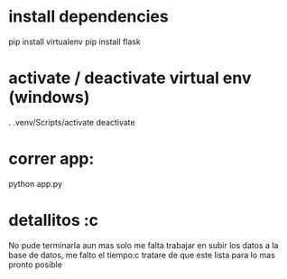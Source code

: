 # install dependencies
  pip install virtualenv
  pip install flask

# activate / deactivate virtual env (windows)
  . .venv/Scripts/activate
  deactivate

# correr app:
  python app.py

# detallitos :c
  No pude terminarla aun mas solo me falta trabajar en subir los datos a la base de datos, me falto el tiempo:c tratare de que este lista para lo mas pronto posible
